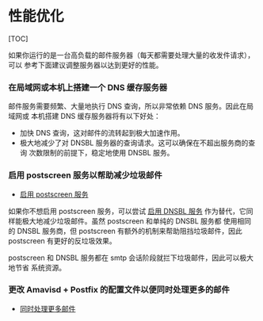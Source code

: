 # 性能优化

[TOC]

如果你运行的是一台高负载的邮件服务器（每天都需要处理大量的收发件请求），可以
参考下面建议调整服务器以达到更好的性能。

###  在局域网或本机上搭建一个 DNS 缓存服务器

邮件服务需要频繁、大量地执行 DNS 查询，所以非常依赖 DNS 服务。因此在局域网或
本机搭建 DNS 缓存服务器将有以下好处：

* 加快 DNS 查询，这对邮件的流转起到极大加速作用。
* 极大地减少了对 DNSBL 服务器的查询请求。这可以确保在不超出服务商的查询
  次数限制的前提下，稳定地使用 DNSBL 服务。

### 启用 postscreen 服务以帮助减少垃圾邮件

* [启用 postscreen 服务](./enable.postscreen.html)

如果你不想启用 postscreen 服务，可以尝试 [启用 DNSBL 服务](./enable.dnsbl.html)
作为替代，它同样能极大地减少垃圾邮件。虽然 postscreen 和单纯的 DNSBL 服务都
使用相同的 DNSBL 服务商，但 postscreen 有额外的机制来帮助阻挡垃圾邮件，因此
postscreen 有更好的反垃圾效果。

postscreen 和 DNSBL 服务都在 smtp 会话阶段就拦下垃圾邮件，因此可以极大地节省
系统资源。

### 更改 Amavisd + Postfix 的配置文件以便同时处理更多的邮件

* [同时处理更多邮件](./concurrent.processing.html)

